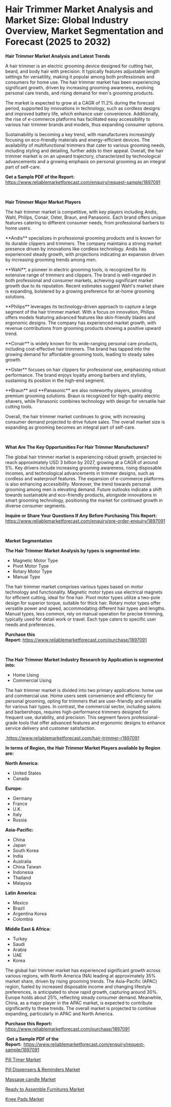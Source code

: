 <p><h1>Hair Trimmer Market Analysis and Market Size: Global Industry Overview, Market Segmentation and Forecast (2025 to 2032)</h1></p><p><strong>Hair Trimmer Market Analysis and Latest Trends</strong></p>
<p><p>A hair trimmer is an electric grooming device designed for cutting hair, beard, and body hair with precision. It typically features adjustable length settings for versatility, making it popular among both professionals and consumers for home use. The hair trimmer market has been experiencing significant growth, driven by increasing grooming awareness, evolving personal care trends, and rising demand for men's grooming products.</p><p>The market is expected to grow at a CAGR of 11.2% during the forecast period, supported by innovations in technology, such as cordless designs and improved battery life, which enhance user convenience. Additionally, the rise of e-commerce platforms has facilitated easy accessibility to various hair trimmer brands and models, thus expanding consumer options. </p><p>Sustainability is becoming a key trend, with manufacturers increasingly focusing on eco-friendly materials and energy-efficient devices. The availability of multifunctional trimmers that cater to various grooming needs, including styling and detailing, further adds to their appeal. Overall, the hair trimmer market is on an upward trajectory, characterized by technological advancements and a growing emphasis on personal grooming as an integral part of self-care.</p></p>
<p><strong>Get a Sample PDF of the Report:&nbsp;</strong> <a href="https://www.reliablemarketforecast.com/enquiry/request-sample/1897091?utm_campaign=1097&utm_medium=2&utm_source=Github&utm_content=ia&utm_term=08022025&utm_id=hair-trimmer">https://www.reliablemarketforecast.com/enquiry/request-sample/1897091</a></p>
<p>&nbsp;</p>
<p><strong>Hair Trimmer Major Market Players</strong></p>
<p><p>The hair trimmer market is competitive, with key players including Andis, Wahl, Philips, Conair, Oster, Braun, and Panasonic. Each brand offers unique features catering to different consumer needs, from professional barbers to home users.</p><p>**Andis** specializes in professional grooming products and is known for its durable clippers and trimmers. The company maintains a strong market presence driven by innovations like cordless technology. Andis has experienced steady growth, with projections indicating an expansion driven by increasing grooming trends among men.</p><p>**Wahl**, a pioneer in electric grooming tools, is recognized for its extensive range of trimmers and clippers. The brand is well-regarded in both professional and consumer markets, achieving significant market growth due to its reputation. Recent estimates suggest Wahl's market share is expanding, bolstered by a growing preference for at-home grooming solutions.</p><p>**Philips** leverages its technology-driven approach to capture a large segment of the hair trimmer market. With a focus on innovation, Philips offers models featuring advanced features like skin-friendly blades and ergonomic designs. The company has experienced market growth, with revenue contributions from grooming products showing a positive upward trend.</p><p>**Conair** is widely known for its wide-ranging personal care products, including cost-effective hair trimmers. The brand has tapped into the growing demand for affordable grooming tools, leading to steady sales growth.</p><p>**Oster** focuses on hair clippers for professional use, emphasizing robust performance. The brand enjoys loyalty among barbers and stylists, sustaining its position in the high-end segment.</p><p>**Braun** and **Panasonic** are also noteworthy players, providing premium grooming solutions. Braun is recognized for high-quality electric shavers, while Panasonic combines technology with design for versatile hair cutting tools.</p><p>Overall, the hair trimmer market continues to grow, with increasing consumer demand projected to drive future sales. The overall market size is expanding as grooming becomes an integral part of self-care.</p></p>
<p>&nbsp;</p>
<p><strong>What Are The Key Opportunities For Hair Trimmer Manufacturers?</strong></p>
<p><p>The global hair trimmer market is experiencing robust growth, projected to reach approximately USD 3 billion by 2027, growing at a CAGR of around 5%. Key drivers include increasing grooming awareness, rising disposable incomes, and technological advancements in trimmer designs, such as cordless and waterproof features. The expansion of e-commerce platforms is also enhancing accessibility. Moreover, the trend towards personal grooming among men is elevating demand. Future outlooks indicate a shift towards sustainable and eco-friendly products, alongside innovations in smart grooming technology, positioning the market for continued growth in diverse consumer segments.</p></p>
<p><strong>Inquire or Share Your Questions If Any Before Purchasing This Report:</strong> <a href="https://www.reliablemarketforecast.com/enquiry/pre-order-enquiry/1897091?utm_campaign=1097&utm_medium=2&utm_source=Github&utm_content=ia&utm_term=08022025&utm_id=hair-trimmer">https://www.reliablemarketforecast.com/enquiry/pre-order-enquiry/1897091</a></p>
<p>&nbsp;</p>
<p><strong>Market Segmentation</strong></p>
<p><strong>The Hair Trimmer Market Analysis by types is segmented into:</strong></p>
<p><ul><li>Magnetic Motor Type</li><li>Pivot Motor Type</li><li>Rotary Motor Type</li><li>Manual Type</li></ul></p>
<p><p>The hair trimmer market comprises various types based on motor technology and functionality. Magnetic motor types use electrical magnets for efficient cutting, ideal for fine hair. Pivot motor types utilize a two-pole design for superior torque, suitable for thick hair. Rotary motor types offer versatile power and speed, accommodating different hair types and lengths. Manual types, less common, rely on manual operation for precise trimming, typically used for detail work or travel. Each type caters to specific user needs and preferences.</p></p>
<p><strong>Purchase this Report:&nbsp;</strong><a href="https://www.reliablemarketforecast.com/purchase/1897091?utm_campaign=1097&utm_medium=2&utm_source=Github&utm_content=ia&utm_term=08022025&utm_id=hair-trimmer">https://www.reliablemarketforecast.com/purchase/1897091</a></p>
<p>&nbsp;</p>
<p><strong>The Hair Trimmer Market Industry Research by Application is segmented into:</strong></p>
<p><ul><li>Home Using</li><li>Commercial Using</li></ul></p>
<p><p>The hair trimmer market is divided into two primary applications: home use and commercial use. Home users seek convenience and efficiency for personal grooming, opting for trimmers that are user-friendly and versatile for various hair types. In contrast, the commercial sector, including salons and barbershops, requires high-performance trimmers designed for frequent use, durability, and precision. This segment favors professional-grade tools that offer advanced features and ergonomic designs to enhance service delivery and customer satisfaction.</p></p>
<p><a href="https://www.reliablemarketforecast.com/hair-trimmer-r1897091?utm_campaign=1097&utm_medium=2&utm_source=Github&utm_content=ia&utm_term=08022025&utm_id=hair-trimmer">&nbsp;https://www.reliablemarketforecast.com/hair-trimmer-r1897091</a></p>
<p><strong>In terms of Region, the Hair Trimmer Market Players available by Region are:</strong></p>
<p>
    <p> <strong> North America: </strong>
        <ul>
            <li>United States</li>
            <li>Canada</li>
        </ul>
        </p> 
    <p> <strong> Europe: </strong>
        <ul>
            <li>Germany</li>
            <li>France</li>
            <li>U.K.</li>
            <li>Italy</li>
            <li>Russia</li>
        </ul>
        </p> 
    <p> <strong> Asia-Pacific: </strong>
        <ul>
            <li>China</li>
            <li>Japan</li>
            <li>South Korea</li>
            <li>India</li>
            <li>Australia</li>
            <li>China Taiwan</li>
            <li>Indonesia</li>
            <li>Thailand</li>
            <li>Malaysia</li>
        </ul>
        </p> 
    <p> <strong> Latin America: </strong>
        <ul>
            <li>Mexico</li>
            <li>Brazil</li>
            <li>Argentina Korea</li>
            <li>Colombia</li>
        </ul>
        </p> 
    <p> <strong> Middle East & Africa: </strong>
        <ul>
            <li>Turkey</li>
            <li>Saudi</li>
            <li>Arabia</li>
            <li>UAE</li>
            <li>Korea</li>
        </ul>
    </p>
    </p>
<p><p>The global hair trimmer market has experienced significant growth across various regions, with North America (NA) leading at approximately 35% market share, driven by rising grooming trends. The Asia-Pacific (APAC) region, fueled by increased disposable income and changing lifestyle preferences, is anticipated to show rapid growth, capturing around 30%. Europe holds about 25%, reflecting steady consumer demand. Meanwhile, China, as a major player in the APAC market, is expected to contribute significantly to these trends. The overall market is projected to continue expanding, particularly in APAC and North America.</p></p>
<p><strong>Purchase this Report: </strong><a href="https://www.reliablemarketforecast.com/purchase/1897091?utm_campaign=1097&utm_medium=2&utm_source=Github&utm_content=ia&utm_term=08022025&utm_id=hair-trimmer">https://www.reliablemarketforecast.com/purchase/1897091</a></p>
<p>&nbsp;<strong>Get a Sample PDF of the Report:&nbsp;&nbsp;</strong><a href="https://www.reliablemarketforecast.com/enquiry/request-sample/1897091?utm_campaign=1097&utm_medium=2&utm_source=Github&utm_content=ia&utm_term=08022025&utm_id=hair-trimmer">https://www.reliablemarketforecast.com/enquiry/request-sample/1897091</a></p>
<p><strong></strong></p>
<p><p><a href="https://github.com/fiispend/Market-Research-Report-List-1/blob/main/pill-timer-market.md?utm_campaign=1097&utm_medium=2&utm_source=Github&utm_content=ia&utm_term=08022025&utm_id=hair-trimmer">Pill Timer Market</a></p><p><a href="https://github.com/zsibaqalia/Market-Research-Report-List-1/blob/main/pill-dispensers-reminders-market.md?utm_campaign=1097&utm_medium=2&utm_source=Github&utm_content=ia&utm_term=08022025&utm_id=hair-trimmer">Pill Dispensers & Reminders Market</a></p><p><a href="https://github.com/gemburaunio/Market-Research-Report-List-1/blob/main/massage-candle-market.md?utm_campaign=1097&utm_medium=2&utm_source=Github&utm_content=ia&utm_term=08022025&utm_id=hair-trimmer">Massage candle Market</a></p><p><a href="https://github.com/castoriffic/Market-Research-Report-List-5/blob/main/ready-to-assemble-furnitures-market.md?utm_campaign=1097&utm_medium=2&utm_source=Github&utm_content=ia&utm_term=08022025&utm_id=hair-trimmer">Ready to Assemble Furnitures Market</a></p><p><a href="https://github.com/raaschadonle/Market-Research-Report-List-1/blob/main/knee-pads-market.md?utm_campaign=1097&utm_medium=2&utm_source=Github&utm_content=ia&utm_term=08022025&utm_id=hair-trimmer">Knee Pads Market</a></p></p>